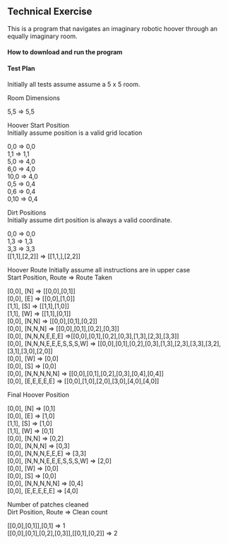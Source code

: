 ## Technical Exercise

This is a program that navigates an imaginary robotic hoover through an equally imaginary room.

#### How to download and run the program


#### Test Plan

Initially all tests assume assume a 5 x 5 room.

Room Dimensions

5,5 => 5,5

Hoover Start Position<br>
Initially assume position is a valid grid location


0,0 => 0,0<br>
1,1 => 1,1<br>
5,0 => 4,0<br>
6,0 => 4,0<br>
10,0 => 4,0<br>
0,5 => 0,4<br>
0,6 => 0,4<br>
0,10 => 0,4<br>

Dirt Positions <br>
Initially assume dirt position is always a valid coordinate.

0,0 => 0,0<br>
1,3 => 1,3<br>
3,3 => 3,3<br>
[[1,1],[2,2]] => [[1,1,],[2,2]]<br>


Hoover Route
Initially assume all instructions are in upper case<br>
Start Position, Route => Route Taken

[0,0], [N] => [[0,0],[0,1]]<br>
[0,0], [E] => [[0,0],[1,0]]<br>
[1,1], [S] => [[1,1],[1,0]]<br>
[1,1], [W] => [[1,1],[0,1]]<br>
[0,0], [N,N] => [[0,0],[0,1],[0,2]]<br>
[0,0], [N,N,N] => [[0,0],[0,1],[0,2],[0,3]]<br>
[0,0], [N,N,N,E,E,E] =>[[0,0],[0,1],[0,2],[0,3],[1,3],[2,3],[3,3]]<br>
[0,0], [N,N,N,E,E,E,S,S,S,W] => [[0,0],[0,1],[0,2],[0,3],[1,3],[2,3],[3,3],[3,2],[3,1],[3,0],[2,0]]<br>
[0,0], [W] => [0,0]<br>
[0,0], [S] => [0,0]<br>
[0,0], [N,N,N,N,N] => [[0,0],[0,1],[0,2],[0,3],[0,4],[0,4]]<br>
[0,0], [E,E,E,E,E] => [[0,0],[1,0],[2,0],[3,0],[4,0],[4,0]]<br>

Final Hoover Position<br>

[0,0], [N] => [0,1]<br>
[0,0], [E] => [1,0]<br>
[1,1], [S] => [1,0]<br>
[1,1], [W] => [0,1]<br>
[0,0], [N,N] => [0,2]<br>
[0,0], [N,N,N] => [0,3]<br>
[0,0], [N,N,N,E,E,E] => [3,3]<br>
[0,0], [N,N,N,E,E,E,S,S,S,W] => [2,0]<br>
[0,0], [W] => [0,0]<br>
[0,0], [S] => [0,0]<br>
[0,0], [N,N,N,N,N] => [0,4]<br>
[0,0], [E,E,E,E,E] => [4,0]<br>

Number of patches cleaned<br>
Dirt Position, Route => Clean count

[[0,0],[0,1]],[0,1] => 1<br>
[[0,0],[0,1],[0,2],[0,3]],[[0,1],[0,2]] => 2<br>
